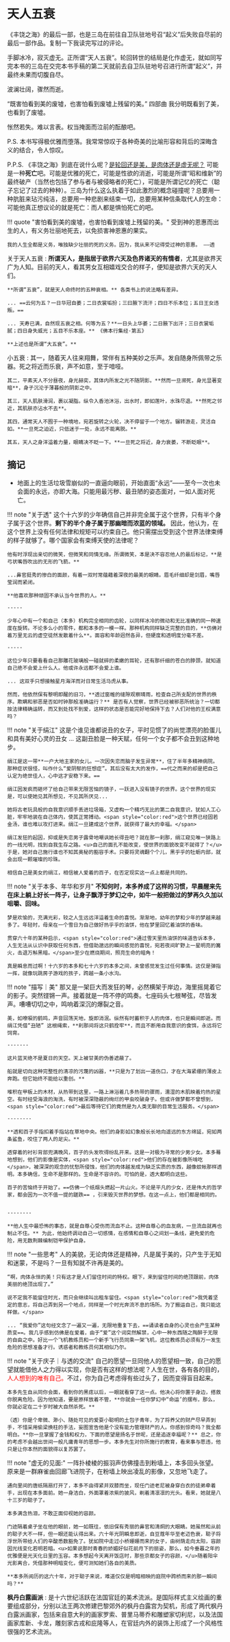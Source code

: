 # 天人五衰

《丰饶之海》的最后一部，也是三岛在前往自卫队驻地号召“起义”后失败自尽前的最后一部作品。复制一下我读完写过的评论。

手脚冰冷，寂灭虚无。正所谓“天人五衰”。轮回转世的结局是化作虚无，就如同写完本书的三岛在交完本书手稿的第二天就前去自卫队驻地号召进行所谓“起义”，并最终未果而切腹自尽。

波澜壮阔，骤然而逝。

“既害怕看到美的废墟，也害怕看到废墟上残留的美。” 四部曲 我分明既看到了美，也看到了废墟。

怅然若失。难以言表。权当掩面而泣前的酝酿吧。

P.S. 本书写得极优雅而堕落。我常常惊叹于各种奇美的比喻形容和背后的深晦含义的结合，令人惊叹。

P.P.S. 《丰饶之海》到底在说什么呢？<u>是轮回还是美，是肉体还是虚无呢？</u> 可能是一种**死亡**吧。可能是优雅的死亡，可能是性欲的消逝，可能是所谓“昭和维新”的最终破产（当然也包括了参与者与被侵略者的死亡），可能是所谓记忆的死亡（聪子忘记了过去的种种）。三岛为什么这么执着于如此激烈的概念碰撞呢？总要用一种肮脏来玷污纯洁，总要用一种悲剧来结束一切，总要用某种信条取代人的生命：可能他真正想议论的就是死亡：而人都是惧怕死亡的吧。

!!! quote "害怕看到美的废墟，也害怕看到废墟上残留的美。"
    受到神的恩惠而出生的人，有义务壮丽地死去，以免损害神恩惠的果实。
    
    我的人生全都是义务，唯独缺少壮丽的死的义务。因为，我从来不记得受过神的恩惠。 ——透


关于天人五衰
:   **所谓天人，是指居于欲界六天及色界诸天的有情者**，尤其是欲界天广为人知。目前的天人，看其男女互相嬉戏交合的样子，便知是欲界六天的天人们。

    **所谓“五衰”，就是天人命终时的五种衰相。** 各类书上的说法略有差异。

    ... ==云何为五？一日华冠自萎；二日衣裳垢扮；三曰腋下流汗；四日不乐本位；五日王女违叛。==

    ... 天寿已满，自然现五衰之相。何等为五？**一日头上华萎；二日腋下出汗；三日衣裳垢腻；四日身失威光；五目不乐本座。** 《佛本行集经·第五》

    **上述也是所谓“大五衰”。**

小五衰
:   其一，随着天人往来翔舞，常伴有五种美妙之乐声。发自随身所佩带之乐器。死之将近而乐衰，声不如意，至于喑哑。
    
    其二，平素天人不分昼夜，身光赫奕，其体内所发之光不随阴影。**然而一旦濒死，身光显著变暗**，身子沉沦于薄暮般的阴影之中。
    
    其三，天人肌肤滑润，裹以凝脂。纵令入香池沐浴，出水时，即如莲叶，水珠尽退。**然死之邻近，其肌肤亦沾水不去**。

    其四，通常天人不囿于一种境地，宛若旋转之火轮，决不停留于一个地方。辗转游走，灵活自如。**一旦死之迫近，只低迷于一处，永远不能离脱。**
    
    其五，天人之身洋溢着力量，眼睛决不眨一下。**一旦死之将近，身力衰萎，不断眨眼**。


## 摘记

- 地面上的生活垃圾雪崩似的一直逼向眼前，开始直面“永远”——至今一次也未会面的永远，亦即大海。只能用最污秽、最丑陋的姿态面对，一如人面对死亡。

!!! note "关于透"
    这个十六岁的少年确信自己并非完全属于这个世界，只有半个身子属于这个世界。**剩下的半个身子属于那幽暗而浓蓝的领域。** 因此，他认为，在这个世界上没有任何法律和规矩可以约束自己。他只需摆出受到这个世界法律束缚的样子就够了。哪个国家会有束缚天使的法律呢？

    他有时浮现出亲切的微笑，但微笑和同情无缘。所谓微笑，本是决不容忍他人的最后标记，**是弓状嘴唇吹出的无形的飞箭。**

    ...鼻官挺秀的惨白的面颜，有着一双时常蕴藉着深夜的最美的眼睛。眉毛纤细却是剑眉，嘴唇莹润而紧闭。

    **他喜欢那种顽固不承认当今世界的人。**

    -----

    少年心中有一个和自己（本多）机构完全相同的齿轮，以同样冰冷的微动和无比准确的同一种速度在旋转。不论多么小的零件，都和本多的一模一样。那种机构同样缺乏完整的目的，**仿佛对着万里无云的虚空徒然发散着什么**。面容和年龄迥然各异，但硬度和透明度分毫不差。

    -----

    这位少年只要看看自己那雕花玻璃般一碰就碎的柔嫩的耳轮，还有那纤细的苍白的脖颈，就知道自己绝不会爱上什么人。他或许永远都不会爱上谁。

    ... 这双手只想接触星月海洋而对日常生活马虎从事。

    然而，他依然保有黎明即醒的旧习，**透过窗帷的缝隙观察晴雨，检查自己所支配的世界的秩序。欺瞒和邪恶是否如时钟那般准确运行？** 是否有人觉察，世界已经被邪恶所统治？一切都按法律精确运转，而又到处找不到爱，这样的状态是否能完好地保持下去？人们对他的王权满意吗？


!!! note "关于绢江"
    这是个谁见谁都说丑的女子，平时见惯了的尚觉漂亮的脸蛋儿和具有美好心灵的丑女 ... 这副丑脸是一种天赋，任何一个女子都不会丑到这种地步。

    绢江是这一带**一户大地主家的女儿。一次因失恋而脑子发生异常**，住了半年多精神病院。那种症状很怪，叫作什么“爱阴郁的狂想症”。其后没有太大的发作，==代之而来的却是把自己认定为绝世佳人，心中这才安稳下来。==

    绢江因发疯而砸坏了给自己带来无限苦恼的镜子，一跃进入没有镜子的世界。这个世界的现实是，可以使她见其所想见，不见其所厌见...

    她将古老玩具般的自我意识顺手丢进垃圾箱，又虚构一个精巧无比的第二自我意识，犹如人工心脏，牢牢地装在自己体内，使其正常搏动。<span style="color:red">这个世界已经固若金汤，谁也难以攻打进来。绢江一旦建成这个世界，就获得了最大的幸福。</span>

    绢江发狂的起因，抑或是失恋男子露骨地嘲讽她长得丑吧？就在那一刹那，绢江窥见唯一狭路上的一线光明，找到自我生存之路。<u>自己的面孔不能改变，使世界的面貌改变不就得了？</u>于是，她对自己施行谁也不知其奥秘的豁容手术。只要将灵魂翻个个儿，黑乎乎的牡蛎内部，就会出现一颗璀璨的珍珠。

    相信自己是美女的绢江，相信被人爱着的百子，在否定现实这一点上都是共同的。


!!! note "关于本多、年华和岁月"
    **不知何时，本多养成了这样的习惯，早晨醒来先在床上躺上好长一阵子，让身子飘浮于梦幻之中，如牛一般把做过的梦再久久加以咀嚼、回味。**
    
    梦是欢愉的，充满光彩，较之人生远远洋溢着生命的喜悦。渐渐地，幼年的梦和少年的梦越来越多了。年轻时，母亲在一个雪日为自己做好热乎乎的油饼，他在梦里回忆着油饼的香味。

    贯穿六十年的某种启示，<span style="color:red">通过雪天里热油饼的味道告诉本多，人生无法从认识中获取任何东西，但借助邈远的瞬间感觉的喜悦，宛若夜间旷野上一星明亮的篝火，击退万斛黑暗。</span>至少在燃烧期间，照亮生命的暗角！
    
    真是瞬息而过啊！十六岁的本多和七十六岁的本多之间，未曾感觉发生过任何事情。这仅是弹指一挥，就像玩跳房子游戏的孩子，跨越一条小水沟。


!!! note "描写｜美"
    那又是一架巨大而发狂的琴，必然横架于岸边，海里摇晃着它的影子。突然铿锵一声。接着就是一阵不停的鸣奏。七座码头七根琴弦，尽皆发声。嘈嘈切切之中，鸣响着深沉的爆裂之音。

    美，如嘹唳的鹤鸣，声音回荡天地，旋即消泯。纵然有时蓄积于人的肉体，也只是瞬间即逝。而绢江凭借“丑陋” 这根绳索，**刹那间将这只鹤拴牢**，而且不断用自我意识的食饵，永远将它饲育。

    -------

    这片蓝天绝不是夏日的天空。天上被甘美的伪善遮蔽了。

    船就是切向这种完整性的清凉的污蔑的凶器，**只是为了划出一道伤口，才在大海紧绷的薄皮上奔跑。但它始终不能给以重创。**

    堆积在甲板上的木材，从热带到这里，一路上淋浴着几多热带的骤雨，濡湿的木肌映着灼热的星空。有时经受海浪的淘洗，有时被深深隐蔽的绚烂的甲虫咬破身子。但或许做梦都不曾想到，<span style="color:red">最后等待它们的竟然是为人类无聊的目常生活服务。</span>

    --------

    **透和百子手指扣着手指站在草地中央。他们的身影如幻象般长长地向遥远的东方绵延，宛如两条鲨鱼，咬住了两人的足尖。**

    透穿着的衬衫背部兜满晚风，百子的头发吹得纷乱开来。这是一对极为寻常的少男少女。本多蓦地想到，他们的影像是实体，<span style="color:red">他们的存在被影像所啃吃</span>，被深深的观念的忧愁所侵蚀，他们的肉体越发成为缺乏实质的东西，越像蚊帐那样透明。本多确信，生命不是那样的。生命是不容许的。可怕的是，透大都明白这些。

    百子的苦恼终于开始了。==仿佛一个纸烟头燃起一片山火。不论是平凡的少女，还是伟大的哲学家，都会因为一次不值一提的蹉跌== ，引来毁灭世界的梦想。在这一点上，他们都是相同的。


    --------

    **他人生中最恐怖的事态，就是自尊心受伤而流血不止。这种自尊心的血友病，一旦流血就再也制止不住。** 为此，他始终调动自己一切感情，在感情和自尊心之间划一条线，避免爱的危险，用无数荆棘编制铠甲保护自身。

!!! note "一些思考"
    人的美貌，无论肉体还是精神，凡是属于美的，只产生于无知和迷蒙，不是吗？一旦有知就不许再是美的。

    “啊，肉体永恒的美！只有这才是人们留住时间的特权。眼下，来到留住时间的绝顶跟前，肉体美丽的绝顶出现了。”

    说不定我不能留住时光，而只会继续叫出租车留住。<span style="color:red">我凭着坚定的意志，将自己弄到另一个地点，同样是一个时光奔流不息的场所。为了搬运自己，我只能这样做。</span>

    ... “我爱你”这句经文念了一遍又一遍，无限地重复下去，==诵读者自身的心灵也会产生某种质变==。我几乎感到仿佛是在爱着，由于“爱”这个词突然解禁，心中一种东西随之陶醉于无限的自由之中。好比一个飞机教练员和一个新手飞行员同乘一架飞机，这位教练员必须有万一发生危险的思想准备才行。诱惑者和教练员何其相似乃尔。



!!! note "关于庆子｜与透的交流"
    自己的愿望一旦同他人的愿望相一致，自己的愿望就能借他人之力得以实现，你是否有这样的想法呢？人生在世，各有各的目的，<span style="color:red">人人想到的唯有自己。</span>不过，你为自己考虑得有些过头了，因而变得盲目起来。

    本多先生自从同你会面，看到你的黑痣以后，一眼就看穿了这一点。他决心将你置于身边，搭救你脱离危险。因为他知道，要是原样放着不管，**你就会一任你梦幻中“命运’的摆布，那么，你就必定在二十岁时被大自然杀死。**

    （透）你是个卑微、渺小、随处可见的爱耍小聪明的土包子青年，为了将养父的财产尽早弄到手，不惜采用偷梁换柱的手法，妄图宣告他是个没有能力管理财产的人。你感到惊奇吗？我全都明白。**你一旦掌握了金钱和权力，下面的愿望是扬名于世呢，还是追逐幸福呢？** 总之，你的考虑不会越出世间一般凡庸青年的思想一步。本多先生对你所施行的教育，看来事与愿违，他只是让你本然的面貌得以复苏罢了。

!!! note "虚无的见面:"
    一阵扑棱棱的振羽声仿佛撞击到粉墙上，本多回头张望。原来是一群麻雀由回廊飞进院子，在粉墙上映出凌乱的影像，又忽地飞走了。
    
    通向里间的唐纸隔扇打开了，本多不由得紧并双膝而坐，现任门迹老尼被身穿白衣的徒弟牵着手，出现在本多面前。她一身洁白，外面罩着浓紫的披风，剃着清凛凛的光头。看来，她就是八十三岁的聪子了。
    
    本多满含热泪，不敢正面仰视她的容颜。
    
    门迹隔着桌子坐在他的眼前，她一如既往，依旧保有秀丽的鼻官和清炯的大眼睛。她虽然和从前的聪子大不一样，但一眼还能认得出来。六十年光阴瞬息即逝，自豆蔻年华至老迈色衰，聪子将浮世所带给人们的辛酸悉数豁免了。犹如院中走过小桥姗姗而来的女子，由树荫走向太阳，容颜因光线变化若明若暗。<u>如果说那时青春的娇媚好似花前月下的丽姿，那么，如今垂暮之年的优雅便是光天化日里的玉容。本多想起今天离开饭店时，那些京都女子的容颜，</u>随着阳伞光影离合，凭借那种明暗变化，便可测知她们各自的美质。
    
    **本多所阅历的这六十年，对于聪子来说，难道仅仅是明暗相映的庭院中跨桥而来的那一瞬间吗？**

**枫丹白露画派**
:   是十六世纪活跃在法国官廷的美术流派。是国际样式主义绘画的重要组成部分，分别以法王两次修建巴黎郊外的枫丹白露宫为契机，形成了两代枫丹白露派画家，包括来自意大利的画家罗索、普里马蒂乔和雕塑家切利尼，以及法国画家库新、卡龙，雕刻家古戎和庇隆等人，在官廷内外的装饰上形成了一个风格性很强的艺术流派。